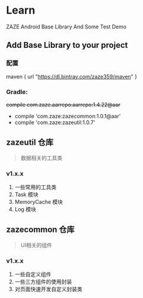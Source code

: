 # Learn

ZAZE Android Base Library And Some Test Demo


## Add Base Library to your project

### 配置

maven {
            url "https://dl.bintray.com/zaze359/maven"
        }

### Gradle:
<del>~~compile com.zaze.aarrepo:aarrepo:1.4.22@aar~~</del> 


- compile 'com.zaze:zazecommon:1.0.1@aar'
- compile 'com.zaze:zazeutil:1.0.7'



## zazeutil 仓库

> 数据相关的工具类

### v1.x.x

1. 一些常用的工具类
2. Task 模块
3. MemoryCache 模块
4. Log 模块



## zazecommon 仓库

> UI相关的组件

### v1.x.x

1. 一些自定义组件
2. 一些三方组件的使用封装
3. 对页面快速开发自定义封装类